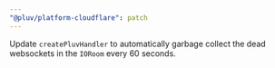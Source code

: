 ```yaml
---
"@pluv/platform-cloudflare": patch
---
```


Update `createPluvHandler` to automatically garbage collect the dead websockets in the `IORoom` every 60 seconds.
